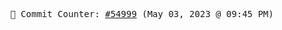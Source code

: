 <p align="center">
    <samp>
        📮 Commit Counter: <a href="https://github.com/Javascript-void0/Javascript-void0/commits/main">#54999</a> (May 03, 2023 @ 09:45 PM)
    </samp>
</p>
